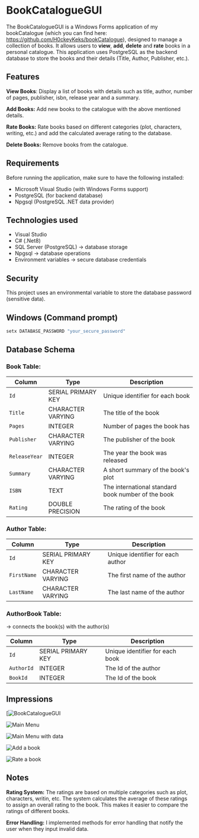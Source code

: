 # BookCatalogueGUI
The BookCatalogueGUI is a Windows Forms application of my bookCatalogue (which you can find here: https://github.com/H0ckeyKeks/bookCatalogue), designed to manage a collection of books. It allows users to **view**, **add**, **delete** and **rate** books in a personal catalogue. This application uses PostgreSQL as the backend database to store the books and their details (Title, Author, Publisher, etc.).

## Features
**View Books**: Display a list of books with details such as title, author, number of pages, publisher, isbn, release year and a summary.

**Add Books:** Add new books to the catalogue with the above mentioned details.

**Rate Books:** Rate books based on different categories (plot, characters, writing, etc.) and add the calculated average rating to the database.

**Delete Books:** Remove books from the catalogue.


## Requirements
Before running the application, make sure to have the following installed:
- Microsoft Visual Studio (with Windows Forms support)
- PostgreSQL (for backend database)
- Npgsql (PostgreSQL .NET data provider)


## Technologies used
- Visual Studio
- C# (.Net8)
- SQL Server (PostgreSQL) -> database storage
- Npgsql -> database operations
- Environment variables -> secure database credentials


## Security
This project uses an environmental variable to store the database password (sensitive data).

## Windows (Command prompt)
```bash
setx DATABASE_PASSWORD "your_secure_password"
```


## Database Schema
### Book Table:
| Column       | Type              | Description                               |
|--------------|-------------------|-------------------------------------------|
| `Id`         | SERIAL PRIMARY KEY| Unique identifier for each book           |
| `Title`      | CHARACTER VARYING | The title of the book                     |
| `Pages `     | INTEGER           | Number of pages the book has              |
| `Publisher`  | CHARACTER VARYING | The publisher of the book                 |
| `ReleaseYear`| INTEGER           | The year the book was released            |
| `Summary`    | CHARACTER VARYING | A short summary of the book's plot        |
| `ISBN`       | TEXT              | The international standard book number of the book|
| `Rating`     | DOUBLE PRECISION  | The rating of the book                    |


### Author Table:
| Column       | Type              | Description                               |
|--------------|-------------------|-------------------------------------------|
| `Id`         | SERIAL PRIMARY KEY| Unique identifier for each author         |
| `FirstName`  | CHARACTER VARYING | The first name of the author              |
| `LastName`   | CHARACTER VARYING | The last name of the author               |


### AuthorBook Table:
-> connects the book(s) with the author(s)

| Column       | Type              | Description                               |
|--------------|-------------------|-------------------------------------------|
| `Id`         | SERIAL PRIMARY KEY| Unique identifier for each book           |
| `AuthorId`   | INTEGER           | The Id of the author                      |
| `BookId `    | INTEGER           | The Id of the book              |


## Impressions
[![BookCatalogueGUI](https://www.youtube.com/watch?v=faRJLwTrd4o)

![Main Menu](https://github.com/user-attachments/assets/7f2b9300-3bc4-48bc-a630-edf491c4a69f)

![Main Menu with data](https://github.com/user-attachments/assets/4bc0cb1e-c38b-4944-b8a9-bc16349b3ea8)

![Add a book](https://github.com/user-attachments/assets/8cfcf947-e509-476f-a583-669f3c5f72f2)

![Rate a book](https://github.com/user-attachments/assets/bc14c44c-a041-4b61-a74b-33349f923fc6)


## Notes
**Rating System:** The ratings are based on multiple categories such as plot, characters, writin, etc. The system calculates the average of these ratings to assign an overall rating to the book. This makes it easier to compare the ratings of different books.

**Error Handling:** I implemented methods for error handling that notify the user when they input invalid data.
